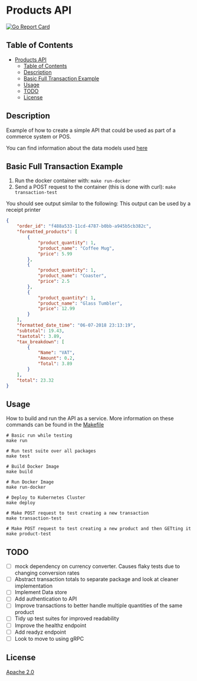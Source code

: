 # Products API
[![Go Report Card](https://goreportcard.com/badge/github.com/DavyJ0nes/products)](https://goreportcard.com/report/github.com/DavyJ0nes/products)

## Table of Contents

- [Products API](#products-api)
    - [Table of Contents](#table-of-contents)
    - [Description](#description)
    - [Basic Full Transaction Example](#basic-full-transaction-example)
    - [Usage](#usage)
    - [TODO](#todo)
    - [License](#license)

## Description

Example of how to create a simple API that could be used as part of a commerce system or POS.

You can find information about the data models used [here](./api/models)

## Basic Full Transaction Example 

1. Run the docker container with: `make run-docker` 
2. Send a POST request to the container (this is done with curl): `make transaction-test`

You should see output similar to the following:
This output can be used by a receipt printer

```json
{
    "order_id": "f488a533-11cd-4787-b0bb-a945b5cb382c",
    "formatted_products": [
        {
            "product_quantity": 1,
            "product_name": "Coffee Mug",
            "price": 5.99
        },
        {
            "product_quantity": 1,
            "product_name": "Coaster",
            "price": 2.5
        },
        {
            "product_quantity": 1,
            "product_name": "Glass Tumbler",
            "price": 12.99
        }
    ],
    "formatted_date_time": "06-07-2018 23:13:19",
    "subtotal": 19.43,
    "taxtotal": 3.89,
    "tax_breakdown": [
        {
            "Name": "VAT",
            "Amount": 0.2,
            "Total": 3.89
        }
    ],
    "total": 23.32
}
```

## Usage

How to build and run the API as a service. More information on these commands can be found in the [Makefile](./Makefile)

```shell
# Basic run while testing
make run

# Run test suite over all packages
make test

# Build Docker Image
make build

# Run Docker Image
make run-docker

# Deploy to Kubernetes Cluster
make deploy

# Make POST request to test creating a new transaction
make transaction-test

# Make POST request to test creating a new product and then GETting it
make product-test
```

## TODO

- [ ] mock dependency on currency converter. Causes flaky tests due to changing conversion rates
- [ ] Abstract transaction totals to separate package and look at cleaner implementation
- [ ] Implement Data store
- [ ] Add authentication to API
- [ ] Improve transactions to better handle multiple quantities of the same product
- [ ] Tidy up test suites for improved readability
- [ ] Improve the healthz endpoint
- [ ] Add readyz endpoint
- [ ] Look to move to using gRPC

## License

[Apache 2.0](./LICENSE)

